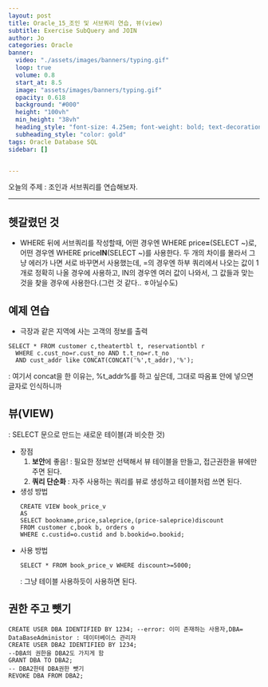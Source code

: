 ```yaml
---
layout: post
title: Oracle_15_조인 및 서브쿼리 연습, 뷰(view)
subtitle: Exercise SubQuery and JOIN
author: Jo
categories: Oracle
banner:
  video: "./assets/images/banners/typing.gif"
  loop: true
  volume: 0.8
  start_at: 8.5
  image: "assets/images/banners/typing.gif"
  opacity: 0.618
  background: "#000"
  height: "100vh"
  min_height: "38vh"
  heading_style: "font-size: 4.25em; font-weight: bold; text-decoration: underline"
  subheading_style: "color: gold"
tags: Oracle Database SQL
sidebar: []


---
```


오늘의 주제 : 조인과 서브쿼리를 연습해보자. <br>
 * * *

## 헷갈렸던 것
 - WHERE 뒤에 서브쿼리를 작성할때, 어떤 경우엔 WHERE price<b>=</b>(SELECT ~)로, 어떤 경우엔 WHERE price<b>IN</b>(SELECT ~)를 사용한다.
   두 개의 차이를 몰라서 그냥 에러가 나면 서로 바꾸면서 사용했는데, =의 경우엔 하부 쿼리에서 나오는 값이 1개로 정확히 나올 경우에 사용하고,
   IN의 경우엔 여러 값이 나와서, 그 값들과 맞는 것을 찾을 경우에 사용한다.(그런 것 같다.. ㅎ아닐수도)<br>

## 예제 연습

- 극장과 같은 지역에 사는 고객의 정보를 출력
```oracle
SELECT * FROM customer c,theatertbl t, reservationtbl r
  WHERE c.cust_no=r.cust_no AND t.t_no=r.t_no
  AND cust_addr like CONCAT(CONCAT('%',t_addr),'%');
```
: 여기서 concat을 한 이유는, %t_addr%를 하고 싶은데, 그대로 따옴표 안에 넣으면 글자로 인식하니까<br>


## 뷰(VIEW)
: SELECT 문으로 만드는 새로운 테이블(과 비슷한 것)
- 장점
  1. <b>보안</b>에 좋음! : 필요한 정보만 선택해서 뷰 테이블을 만들고, 접근권한을 뷰에만 주면 된다.
  2. <b>쿼리 단순화</b> : 자주 사용하는 쿼리를 뷰로 생성하고 테이블처럼 쓰면 된다.
- 생성 방법
  ```oracle
  CREATE VIEW book_price_v
  AS
  SELECT bookname,price,saleprice,(price-saleprice)discount
  FROM customer c,book b, orders o
  WHERE c.custid=o.custid and b.bookid=o.bookid;
  ```
- 사용 방법
  ```oracle
  SELECT * FROM book_price_v WHERE discount>=5000;
  ```
  : 그냥 테이블 사용하듯이 사용하면 된다.


## 권한 주고 뺏기
```oracle
CREATE USER DBA IDENTIFIED BY 1234; --error: 이미 존재하는 사용자,DBA= DataBaseAdministor : 데이터베이스 관리자
CREATE USER DBA2 IDENTIFIED BY 1234;
--DBA의 권한을 DBA2도 가지게 함
GRANT DBA TO DBA2;
-- DBA2한테 DBA권한 뺏기
REVOKE DBA FROM DBA2;
```

  





